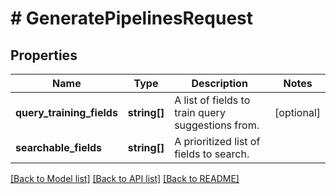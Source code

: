 # # GeneratePipelinesRequest

## Properties

| Name                      | Type         | Description                                       | Notes      |
| ------------------------- | ------------ | ------------------------------------------------- | ---------- |
| **query_training_fields** | **string[]** | A list of fields to train query suggestions from. | [optional] |
| **searchable_fields**     | **string[]** | A prioritized list of fields to search.           |

[[Back to Model list]](../../README.md#models) [[Back to API list]](../../README.md#endpoints) [[Back to README]](../../README.md)
